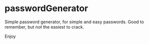 # passwordGenerator
Simple password generator, for simple and easy passwords. 
Good to remember, but not the easiest to crack. 

Enjoy

